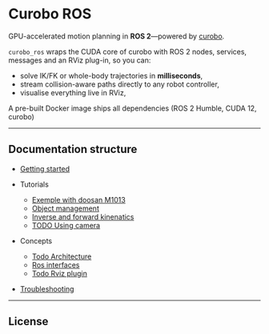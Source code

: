 # Curobo ROS

GPU-accelerated motion planning in **ROS 2**—powered by [curobo](https://curobo.org).

`curobo_ros` wraps the CUDA core of curobo with ROS 2 nodes, services, messages
and an RViz plug-in, so you can:

* solve IK/FK or whole-body trajectories in **milliseconds**,
* stream collision-aware paths directly to any robot controller,
* visualise everything live in RViz,

A pre-built Docker image ships all dependencies (ROS 2 Humble, CUDA 12, curobo)

---

## Documentation structure

- [Getting started](doc/getting_started.md)
- Tutorials
  - [Exemple with doosan M1013](doc/tutorials/doosan_example.md)
  - [Object management](doc/tutorials/adding_collision_objects.md)
  - [Inverse and forward kinenatics](doc/tutorials/ik_fk_services.md)
  - [TODO Using camera](doc/tutorials/trajectory_generation_camera.md)
- Concepts
   - [Todo Architecture](doc/concepts/architecture.md)
   - [Ros interfaces](doc/concepts/ros_interfaces.md)
   - [Todo Rviz plugin](doc/concepts/rviz_plugin.md)

- [Troubleshooting](doc/troubleshooting.md) 

---

## License


